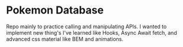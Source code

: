 # Pokemon Database

Repo mainly to practice calling and manipulating APIs. I wanted to implement new thing's I've learned like Hooks, Async Await fetch, and advanced css material like BEM and animations.
